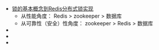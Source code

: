 - [锁的基本概念到Redis分布式锁实现](https://my.oschina.net/u/4007037/blog/3110617)
    - 从性能角度： Redis > zookeeper > 数据库
    - 从可靠性（安全）性角度： zookeeper > Redis > 数据库
- []()
- []()
- []()
